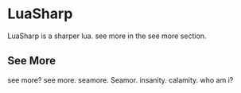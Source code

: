 # LuaSharp
LuaSharp is a sharper lua. see more in the see more section.

## See More
see more? see more. seamore. Seamor. insanity. calamity. who am i?